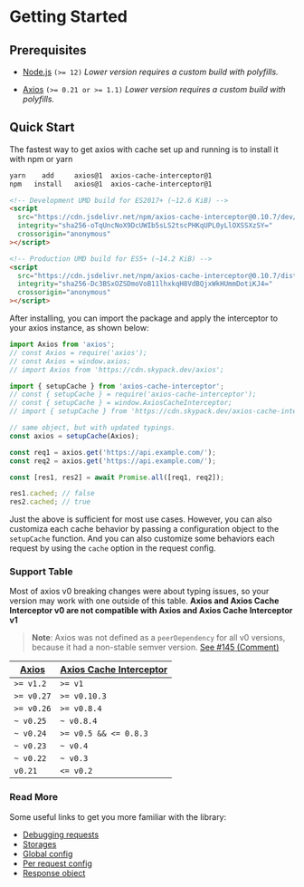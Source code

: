 # Getting Started

## Prerequisites

- [Node.js](https://nodejs.org/) `(>= 12)` _Lower version requires a custom build with
  polyfills._

- [Axios](https://axios-http.com/) `(>= 0.21 or >= 1.1)` _Lower version requires a custom
  build with polyfills._

## Quick Start

The fastest way to get axios with cache set up and running is to install it with npm or
yarn

```bash
yarn    add     axios@1  axios-cache-interceptor@1
npm   install   axios@1  axios-cache-interceptor@1
```

```html
<!-- Development UMD build for ES2017+ (~12.6 KiB) -->
<script
  src="https://cdn.jsdelivr.net/npm/axios-cache-interceptor@0.10.7/dev/index.bundle.js"
  integrity="sha256-oTqUncNoX9DcUWIb5sLS2tscPHKqUPL0yLlOXSSXzSY="
  crossorigin="anonymous"
></script>

<!-- Production UMD build for ES5+ (~14.2 KiB) -->
<script
  src="https://cdn.jsdelivr.net/npm/axios-cache-interceptor@0.10.7/dist/index.bundle.js"
  integrity="sha256-Dc3BSxOZSDmoVoB11lhxkqH8VdBQjxWkHUmmDotiKJ4="
  crossorigin="anonymous"
></script>
```

<!-- <code-group>
<code-block title="YARN" active>

```bash
yarn add axios@1 axios-cache-interceptor@1
```

</code-block>

<code-block title="NPM">

```bash
npm install axios@1 axios-cache-interceptor@1
```

</code-block>

<code-block title="Browser">

```html
< !-- Development UMD build for ES2017+ (~12.6 KiB) -- >
<script
  src="https://cdn.jsdelivr.net/npm/axios-cache-interceptor@0.10.7/dev/index.bundle.js"
  integrity="sha256-oTqUncNoX9DcUWIb5sLS2tscPHKqUPL0yLlOXSSXzSY="
  crossorigin="anonymous"
></script>

< !-- Production UMD build for ES5+ (~14.2 KiB) -- >
<script
  src="https://cdn.jsdelivr.net/npm/axios-cache-interceptor@0.10.7/dist/index.bundle.js"
  integrity="sha256-Dc3BSxOZSDmoVoB11lhxkqH8VdBQjxWkHUmmDotiKJ4="
  crossorigin="anonymous"
></script>
```

</code-block>

</code-group> -->

After installing, you can import the package and apply the interceptor to your axios
instance, as shown below:

```ts
import Axios from 'axios';
// const Axios = require('axios');
// const Axios = window.axios;
// import Axios from 'https://cdn.skypack.dev/axios';

import { setupCache } from 'axios-cache-interceptor';
// const { setupCache } = require('axios-cache-interceptor');
// const { setupCache } = window.AxiosCacheInterceptor;
// import { setupCache } from 'https://cdn.skypack.dev/axios-cache-interceptor';

// same object, but with updated typings.
const axios = setupCache(Axios);

const req1 = axios.get('https://api.example.com/');
const req2 = axios.get('https://api.example.com/');

const [res1, res2] = await Promise.all([req1, req2]);

res1.cached; // false
res2.cached; // true
```

<!-- <code-group>
<code-block title="CommonJS">

```ts
const Axios = require('axios');
const { setupCache } = require('axios-cache-interceptor');

// same object, but with updated typings.
const axios = setupCache(Axios);

const req1 = axios.get('https://api.example.com/');
const req2 = axios.get('https://api.example.com/');

const [res1, res2] = await Promise.all([req1, req2]);

res1.cached; // false
res2.cached; // true
```

</code-block>

<code-block title="EcmaScript">

```ts
import Axios from 'axios';
import { setupCache } from 'axios-cache-interceptor';

// same object, but with updated typings.
const axios = setupCache(Axios);

const req1 = axios.get('https://api.example.com/');
const req2 = axios.get('https://api.example.com/');

const [res1, res2] = await Promise.all([req1, req2]);

res1.cached; // false
res2.cached; // true
```

</code-block>

<code-block title="Browser">

```ts
const Axios = window.axios;
const { setupCache } = window.AxiosCacheInterceptor;

// same object, but with updated typings.
const axios = setupCache(Axios);

const req1 = axios.get('https://api.example.com/');
const req2 = axios.get('https://api.example.com/');

const [res1, res2] = await Promise.all([req1, req2]);

res1.cached; // false
res2.cached; // true
```

</code-block>

<code-block title="Skypack">

```ts
import Axios from 'https://cdn.skypack.dev/axios';
import { setupCache } from 'https://cdn.skypack.dev/axios-cache-interceptor';

// same object, but with updated typings.
const axios = setupCache(Axios);

const req1 = axios.get('https://api.example.com/');
const req2 = axios.get('https://api.example.com/');

const [res1, res2] = await Promise.all([req1, req2]);

res1.cached; // false
res2.cached; // true
```

</code-block>

</code-group> -->

Just the above is sufficient for most use cases. However, you can also customiza each
cache behavior by passing a configuration object to the `setupCache` function. And you can
also customize some behaviors each request by using the `cache` option in the request
config.

### Support Table

Most of axios v0 breaking changes were about typing issues, so your version may work with
one outside of this table. **Axios and Axios Cache Interceptor v0 are not compatible with
Axios and Axios Cache Interceptor v1**

> **Note**: Axios was not defined as a `peerDependency` for all v0 versions, because it
> had a non-stable semver version.
> [See #145 (Comment)](https://github.com/arthurfiorette/axios-cache-interceptor/issues/145#issuecomment-1042710481)

| [Axios](https://github.com/axios/axios/releases) | [Axios Cache Interceptor](https://github.com/arthurfiorette/axios-cache-interceptor/releases) |
| ------------------------------------------------ | --------------------------------------------------------------------------------------------- |
| `>= v1.2`                                        | `>= v1`                                                                                       |
| `>= v0.27`                                       | `>= v0.10.3`                                                                                  |
| `>= v0.26`                                       | `>= v0.8.4`                                                                                   |
| `~ v0.25`                                        | `~ v0.8.4`                                                                                    |
| `~ v0.24`                                        | `>= v0.5 && <= 0.8.3`                                                                         |
| `~ v0.23`                                        | `~ v0.4`                                                                                      |
| `~ v0.22`                                        | `~ v0.3`                                                                                      |
| `v0.21`                                          | `<= v0.2`                                                                                     |

### Read More

Some useful links to get you more familiar with the library:

- [Debugging requests](./debugging.md)
- [Storages](./storages.md)
- [Global config](../config.md)
- [Per request config](../config/request-specifics.md)
- [Response object](../config/response-object.md)

